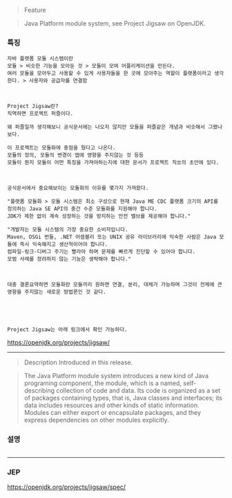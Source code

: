 > Feature

> Java Platform module system, see Project Jigsaw on OpenJDK.
### 특징
```
자바 플랫폼 모듈 시스템이란
모듈 > 비슷한 기능을 모아둔 것 > 모듈이 모여 어플리케이션을 만든다.
여러 모듈을 모아두고 사용할 수 있게 사용자들을 한 곳에 모아주는 역할이 플랫폼이라고 생각한다. > 사용자와 공급자를 연결함



Project Jigsaw란?
직역하면 프로젝트 퍼즐이다.

왜 퍼즐일까 생각해보니 공식문서에는 나오지 않지만 모듈을 퍼즐같은 개념과 비슷해서 그랬나보다.

이 프로젝트는 모듈화에 중점을 뒀다고 나온다.
모듈의 정의, 모듈의 변경이 앱에 영향을 주지않는 것 등등
모듈이 뭔지 모듈이 어떤 특징을 가져야하는지에 대한 문서가 프로젝트 직쏘의 초안에 있다.



공식문서에서 중요해보이는 모듈화의 이유를 몇가지 가져왔다.

"플랫폼 모듈화 > 모듈 시스템은 최소 구성으로 현재 Java ME CDC 플랫폼 크기의 API를 정의하는 Java SE API의 중간 수준 모듈화를 지원해야 합니다.
JDK가 제한 없이 계속 성장하는 것을 방지하는 안전 밸브를 제공해야 합니다."

"개발자는 모듈 시스템의 가장 중요한 소비자입니다.
Maven, OSGi 번들, .NET 어셈블리 또는 UNIX 공유 라이브러리에 익숙한 사람은 Java 모듈에 즉시 익숙해지고 생산적이어야 합니다.
컴파일-링크-디버그 주기는 빨라야 하며 문제를 빠르게 진단할 수 있어야 합니다.
모범 사례를 장려하지 않는 기능은 생략해야 합니다."



대충 결론요약하면 모듈화란 모듈끼리 원하면 연결, 분리, 대체가 가능하며 그것이 전체에 큰 영향을 주지않는 새로운 방법론인 것 같다.



  

Project Jigsaw는 아래 링크에서 확인 가능하다.
```
https://openjdk.org/projects/jigsaw/

- - -

> Description
> Introduced in this release.

> The Java Platform module system introduces a new kind of Java programing component, the module, which is a named, self-describing collection of code and data.
> Its code is organized as a set of packages containing types, that is, Java classes and interfaces; its data includes resources and other kinds of static information.
> Modules can either export or encapsulate packages, and they express dependencies on other modules explicitly.
### 설명
```

```

- - -

### JEP
https://openjdk.org/projects/jigsaw/spec/
